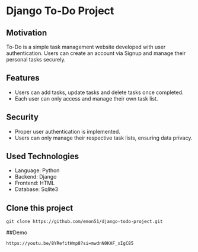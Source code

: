 # Django To-Do Project

## Motivation
 To-Do is a simple task management website developed with user authentication. Users can create an account via Signup and manage their personal tasks securely.
 
## Features
- Users can add tasks, update tasks and delete tasks once completed.
- Each user can only access and manage their own task list.

## Security
  - Proper user authentication is implemented.
  - Users can only manage their respective task lists, ensuring data privacy.



## Used Technologies

- Language: Python
- Backend: Django
- Frontend: HTML
- Database: Sqlite3


## Clone this project
   ```
   git clone https://github.com/emon51/django-todo-project.git
   ```

##Demo
```
https://youtu.be/8YRefitWmp8?si=mwdnN0KAF_xIgC85
```




